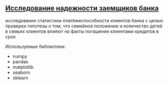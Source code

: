 ## [Исследование надежности заемщиков банка](https://github.com/myshasolin/yandex_practicum/blob/main/02%20%D0%9F%D1%80%D0%B5%D0%B4%D0%BE%D0%B1%D1%80%D0%B0%D0%B1%D0%BE%D1%82%D0%BA%D0%B0%20%D0%B4%D0%B0%D0%BD%D0%BD%D1%8B%D1%85/%D0%98%D1%81%D1%81%D0%BB%D0%B5%D0%B4%D0%BE%D0%B2%D0%B0%D0%BD%D0%B8%D0%B5%20%D0%BD%D0%B0%D0%B4%D0%B5%D0%B6%D0%BD%D0%BE%D1%81%D1%82%D0%B8%20%D0%B7%D0%B0%D0%B5%D0%BC%D1%89%D0%B8%D0%BA%D0%BE%D0%B2%20%D0%B1%D0%B0%D0%BD%D0%BA%D0%B0.ipynb)

исследование статистики платёжеспособности клиентов банка с целью проверки гипотезы о том, что семейное положение и количество детей в семьях клиентов влияют на факты погашения клиентами кредитов в срок

Используемые библиотеки:

-   numpy
-   pandas
-   matplotlib
-   seaborn
-   sklearn
